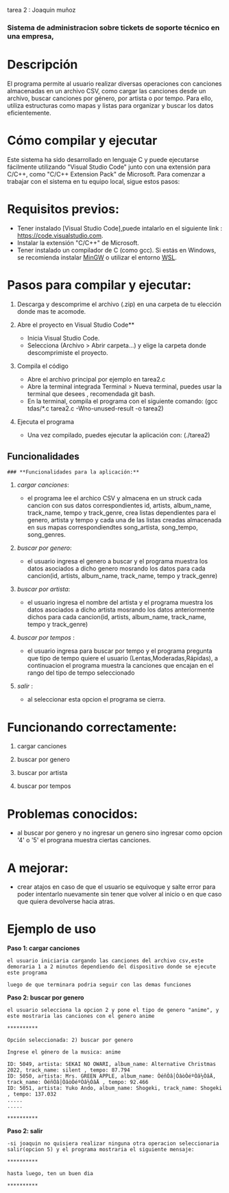 tarea 2 : Joaquin muñoz 
### Sistema de administracion sobre tickets de soporte técnico en una empresa,

# Descripción

El programa permite al usuario realizar diversas operaciones con canciones almacenadas en un archivo CSV, como cargar las canciones desde un archivo, buscar canciones por género, por artista o por tempo. Para ello, utiliza estructuras como mapas y listas para organizar y buscar los datos eficientemente.
# Cómo compilar y ejecutar

Este sistema ha sido desarrollado en lenguaje C y puede ejecutarse fácilmente utilizando "Visual Studio Code" junto con una extensión para C/C++, como "C/C++ Extension Pack" de Microsoft. Para comenzar a trabajar con el sistema en tu equipo local, sigue estos pasos:

# Requisitos previos:

- Tener instalado [Visual Studio Code],puede intalarlo en el siguiente link : https://code.visualstudio.com.
- Instalar la extensión "C/C++" de Microsoft.
- Tener instalado un compilador de C (como gcc). Si estás en Windows, se recomienda instalar [MinGW](https://www.mingw-w64.org/) o utilizar el entorno [WSL](https://learn.microsoft.com/en-us/windows/wsl/).

# Pasos para compilar y ejecutar:

1. Descarga y descomprime el archivo (.zip) en una carpeta de tu elección donde mas te acomode.
2. Abre el proyecto en Visual Studio Code**
    - Inicia Visual Studio Code.
    - Selecciona (Archivo > Abrir carpeta...) y elige la carpeta donde descomprimiste el proyecto.
3. Compila el código
    - Abre el archivo principal por ejemplo en tarea2.c
    - Abre la terminal integrada Terminal > Nueva terminal, puedes usar la terminal que desees , recomendada git bash.
    - En la terminal, compila el programa con el siguiente comando: 
        (gcc tdas/*.c tarea2.c -Wno-unused-result -o tarea2)
        
4. Ejecuta el programa
    - Una vez compilado, puedes ejecutar la aplicación con:
        (./tarea2)        

## Funcionalidades 
    ### **Funcionalidades para la aplicación:**

1. *cargar canciones*:
    - el programa lee el archico CSV y almacena en un struck cada cancion con sus datos correspondientes id, artists, album_name, track_name, tempo y track_genre, crea listas dependientes para el genero, artista y tempo y cada una de las listas creadas almacenada en sus mapas correspondiendtes song_artista, song_tempo, song_genres.

2. *buscar por genero*:
    - el usuario ingresa el genero a buscar y el programa muestra los datos asociados a dicho genero mosrando los datos para cada cancion(id, artists, album_name, track_name, tempo y track_genre)


3. *buscar por artista*:
    - el usuario ingresa el nombre del artista y el programa muestra los datos asociados a dicho artista mosrando los datos anteriormente dichos para cada cancion(id, artists, album_name, track_name, tempo y track_genre)

4. *buscar por tempos* :
    - el usuario ingresa para buscar por tempo y el programa pregunta que tipo de tempo quiere el usuario (Lentas,Moderadas,Rápidas), a continuacion el programa muestra la canciones que encajan en el rango del tipo de tempo seleccionado

5. *salir* :
    - al seleccionar esta opcion el programa se cierra.

# Funcionando correctamente:
1. cargar canciones
    
2. buscar por genero

3. buscar por artista

4. buscar por tempos


# Problemas conocidos:

- al buscar por genero y no ingresar un genero sino ingresar como opcion '4' o '5' el prograna muestra ciertas canciones.

# A mejorar:

- crear atajos en caso de que el usuario se equivoque y salte error para poder intentarlo nuevamente sin tener que volver al inicio o en que caso que quiera devolverse hacia atras.

# Ejemplo de uso
**Paso 1: cargar canciones**

    el usuario iniciaria cargando las canciones del archivo csv,este demoraria 1 a 2 minutos dependiendo del dispositivo donde se ejecute este programa

    luego de que terminara podria seguir con las demas funciones

**Paso 2: buscar por genero**

    el usuario selecciona la opcion 2 y pone el tipo de genero "anime", y este mostraria las canciones con el genero anime 

    **********

    Opción seleccionada: 2) buscar por genero

    Ingrese el género de la musica: anime

    ID: 5049, artista: SEKAI NO OWARI, album_name: Alternative Christmas 2022, track_name: silent , tempo: 87.794
    ID: 5050, artista: Mrs. GREEN APPLE, album_name: ÒéñÒâ│ÒâòÒéºÒâ½ÒâÄ, track_name: ÒéñÒâ│ÒâòÒéºÒâ½ÒâÄ , tempo: 92.466
    ID: 5051, artista: Yuko Ando, album_name: Shogeki, track_name: Shogeki , tempo: 137.032
    .....
    .....

    **********
**Paso 2: salir**

    -si joaquin no quisiera realizar ninguna otra operacion seleccionaria salir(opcion 5) y el programa mostraria el siguiente mensaje:

    **********

    hasta luego, ten un buen dia
    
    **********